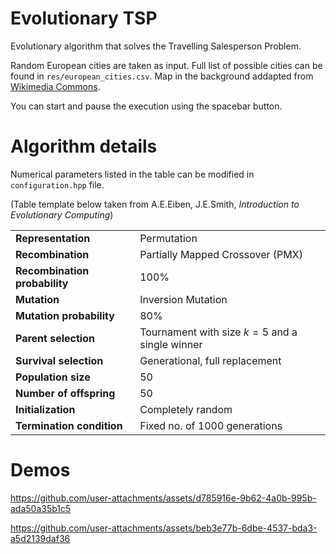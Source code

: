# Evolutionary TSP

Evolutionary algorithm that solves the Travelling Salesperson Problem.

Random European cities are taken as input. Full list of possible cities can be found in `res/european_cities.csv`. Map in the background addapted from [Wikimedia Commons](https://commons.m.wikimedia.org/wiki/File:Blank_Map_of_The_World_Equirectangular_Projection.png).

You can start and pause the execution using the spacebar button.

# Algorithm details

Numerical parameters listed in the table can be modified in `configuration.hpp` file.

(Table template below taken from A.E.Eiben, J.E.Smith, _Introduction to Evolutionary Computing_)

|    |     |
|-------------|-------------|
| **Representation**         | Permutation         |
| **Recombination** | Partially Mapped Crossover (PMX) |
| **Recombination probability** | 100% |
| **Mutation** | Inversion Mutation |
| **Mutation probability** | 80% |
| **Parent selection** | Tournament with size $k=5$ and a single winner |
| **Survival selection** | Generational, full replacement |
| **Population size** | 50 |
| **Number of offspring** | 50 |
| **Initialization** | Completely random |
| **Termination condition** | Fixed no. of 1000 generations |

# Demos

https://github.com/user-attachments/assets/d785916e-9b62-4a0b-995b-ada50a35b1c5

https://github.com/user-attachments/assets/beb3e77b-6dbe-4537-bda3-a5d2139daf36
